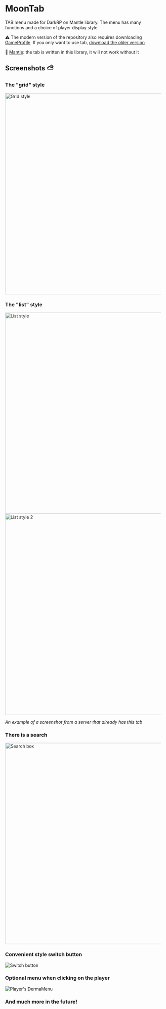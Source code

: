 # MoonTab
TAB menu made for DarkRP on Mantle library. The menu has many functions and a choice of player display style

⚠️ The modern version of the repository also requires downloading [GameProfile](https://github.com/darkfated/gameprofile/tree/old). If you only want to use tab, [download the older version](https://github.com/darkfated/moontab/releases/tag/old-no-gameprofile)

🔧 [Mantle](https://github.com/darkfated/mantle): the tab is written in this library, it will not work without it

## Screenshots ⛅

### The "grid" style
<img src="https://github.com/darkfated/moontab/assets/49955245/c547580b-ee81-4794-b9e1-e6e6015ad508" width="650" alt="Grid style">

### The "list" style
<img src="https://github.com/darkfated/moontab/assets/49955245/f61d0b0a-dcd5-40be-87a9-393df3247e24" width="650" alt="List style">
<img src="https://github.com/darkfated/moontab/assets/49955245/825a8d83-060e-4242-af3c-82c92fdc2efc" width="650" alt="List style 2">

*An example of a screenshot from a server that already has this tab*

### There is a search
<img src="https://github.com/darkfated/moontab/assets/49955245/49ab3955-db8a-423e-897c-99729133c5f9" width="650" alt="Search box">

### Convenient style switch button
![Switch button](https://github.com/darkfated/moontab/assets/49955245/c2bd5be8-fd1f-4c8a-942f-403d8c78276b)

### Optional menu when clicking on the player
![Player's DermaMenu](https://github.com/darkfated/moontab/assets/49955245/b5e9c743-3ce2-4a9b-bb85-870a1c5360f0)

### And much more in the future!
